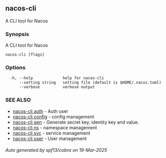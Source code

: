 ## nacos-cli

A CLI tool for Nacos

### Synopsis

A CLI tool for Nacos

```
nacos-cli [flags]
```

### Options

```
  -h, --help             help for nacos-cli
      --setting string   setting file (default is $HOME/.nacos.toml)
      --verbose          verbose output
```

### SEE ALSO

* [nacos-cli auth](nacos-cli_auth.md)	 - Auth user
* [nacos-cli config](nacos-cli_config.md)	 - config management
* [nacos-cli gen](nacos-cli_gen.md)	 - Generate secret key, identity key and value.
* [nacos-cli ns](nacos-cli_ns.md)	 - namespace management
* [nacos-cli svc](nacos-cli_svc.md)	 - service management
* [nacos-cli user](nacos-cli_user.md)	 - User management

###### Auto generated by spf13/cobra on 19-Mar-2025
